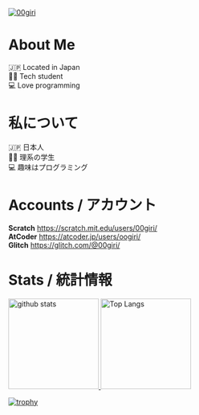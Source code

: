 <p align="left">
  <a href="https://github.com/00giri/"> <img src="https://komarev.com/ghpvc/?username=00giri" alt="00giri"> </a>
</p>

# About Me    
:jp: Located in Japan  
:man_student: Tech student  
:computer: Love programming  

# 私について  
:jp: 日本人  
:man_student: 理系の学生  
:computer: 趣味はプログラミング  

# Accounts / アカウント  
**Scratch** https://scratch.mit.edu/users/00giri/  
**AtCoder** https://atcoder.jp/users/oogiri/  
**Glitch** https://glitch.com/@00giri/  

# Stats / 統計情報  
<p align="left"> 
  <a href="https://github.com/anuraghazra/github-readme-stats"> <img alt="github stats" height="180px" src="https://github-readme-stats.vercel.app/api?username=00giri&count_private=true&show_icons=true&theme=algolia"> </a>
  <a href="https://github.com/anuraghazra/github-readme-stats"> <img alt="Top Langs" height="180px" src="https://github-readme-stats.vercel.app/api/top-langs/?username=00giri&layout=compact&theme=algolia&langs_count=6&hide=Ruby"> </a>
</p>

[![trophy](https://github-profile-trophy.vercel.app/?username=00giri&theme=darkhub&column=-1)](https://github.com/ryo-ma/github-profile-trophy)
